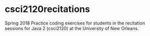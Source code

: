 # csci2120recitations
Spring 2018
Practice coding exercises for students in the recitation sessions for Java 2 (csci2120) at the University of New Orleans.

